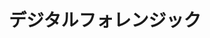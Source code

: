 ---
title: "デジタルフォレンジック"
description: "デジタルフォレンジック技術が及ぼす深刻なプライバシー侵害"
img: "https://external-content.duckduckgo.com/iu/?u=https%3A%2F%2Ftse1.mm.bing.net%2Fth%3Fid%3DOIP.ZLpGhwj8jZm4TemnRPQDbAHaD8%26pid%3DApi&f=1&ipt=8d24a786bd6ce6b6b9dceb748ea70569c81a6729df50bfb968c21e79a22cd200&ipo=images"
---